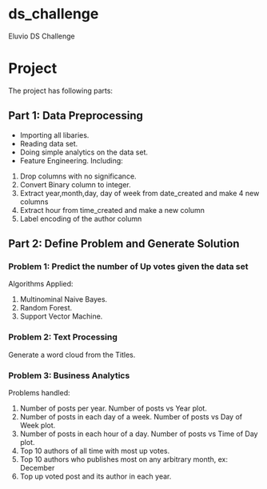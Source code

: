 # ds_challenge
Eluvio DS Challenge

# Project #
The project has following parts:

## Part 1: Data Preprocessing ##
- Importing all libaries.
- Reading data set.
- Doing simple analytics on the data set.
- Feature Engineering. Including: 
1. Drop columns with no significance.
2. Convert Binary column to integer.
3. Extract year,month,day, day of week from date_created and make 4 new columns
4. Extract hour from time_created and make a new column
5. Label encoding of the author column
 
 ## Part 2: Define Problem and Generate Solution ##
 ### Problem 1: Predict the number of Up votes given the data set ###
 Algorithms Applied:
 
 1. Multinominal Naive Bayes.
 2. Random Forest.
 3. Support Vector Machine.
 
  ### Problem 2: Text Processing ###
Generate a word cloud from the Titles.

### Problem 3: Business Analytics ###
Problems handled:

1. Number of posts per year. Number of posts vs Year plot.
2. Number of posts in each day of a week. Number of posts vs Day of Week plot.
3. Number of posts in each hour of a day. Number of posts vs Time of Day plot.
4. Top 10 authors of all time with most up votes.
5. Top 10 authors who publishes most on any arbitrary month, ex: December
6. Top up voted post and its author in each year.
